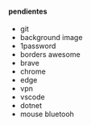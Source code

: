 
#### pendientes
- git
- background image
- 1password
- borders awesome 
- brave
- chrome
- edge
- vpn
- vscode
- dotnet
- mouse bluetooh
